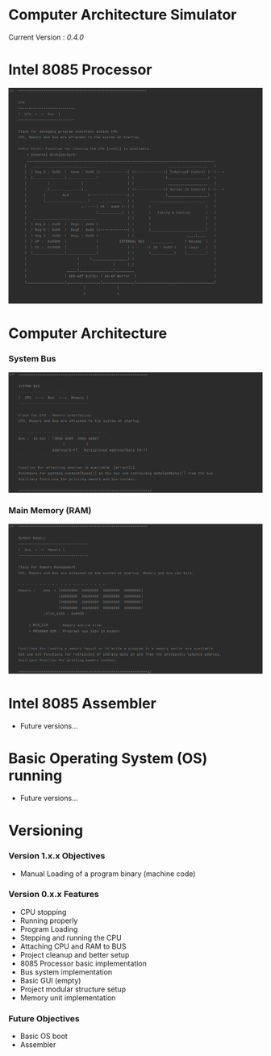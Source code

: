 # Computer Architecture Simulator

Current Version : *0.4.0*

# Intel 8085 Processor
![alt text](./images/unknown_022.png)

# Computer Architecture
### System Bus
![alt text](./images/unknown_023.png)
### Main Memory (RAM)
![alt text](./images/unknown_024.png)

# Intel 8085 Assembler
- Future versions...

# Basic Operating System (OS) running
- Future versions...

# Versioning
### Version 1.x.x Objectives
- Manual Loading of a program binary (machine code)

### Version 0.x.x Features
- CPU stopping
- Running properly
- Program Loading
- Stepping and running the CPU
- Attaching CPU and RAM to BUS
- Project cleanup and better setup
- 8085 Processor basic implementation
- Bus system implementation
- Basic GUI (empty)
- Project modular structure setup
- Memory unit implementation

### Future Objectives
- Basic OS boot
- Assembler
